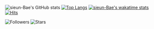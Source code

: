 ![sieun-Bae's GitHub stats](https://github-readme-stats.vercel.app/api?username=sieun-Bae&theme=dracula&show_icons=true&count_private=true)
[![Top Langs](https://github-readme-stats.vercel.app/api/top-langs/?username=sieun-Bae&theme=dracula&layout=compact)](https://github.com/sieun-Bae/github-readme-stats)
[![sieun-Bae's wakatime stats](https://github-readme-stats.vercel.app/api/wakatime?username=sieun-Bae)](https://github.com/sieun-Bae/github-readme-stats)
<br>
[![Hits](https://hits.seeyoufarm.com/api/count/incr/badge.svg?url=https%3A%2F%2Fgithub.com%2Fsieun-Bae&count_bg=%23FF6E96&title_bg=%23282A36&icon=iconify.svg&icon_color=%23E7E7E7&title=hits&edge_flat=false)](https://hits.seeyoufarm.com)

![Followers](https://img.shields.io/github/followers/sieun-Bae?color=%23ff6e96&logoColor=%23282a36)
![Stars](https://img.shields.io/github/stars/sieun-Bae?color=%23ff6e96&logoColor=%23282a36)
